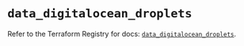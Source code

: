 # `data_digitalocean_droplets`

Refer to the Terraform Registry for docs: [`data_digitalocean_droplets`](https://registry.terraform.io/providers/digitalocean/digitalocean/2.48.2/docs/data-sources/droplets).

